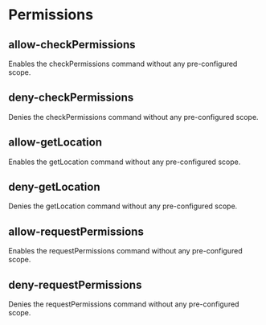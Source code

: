 # Permissions

## allow-checkPermissions

Enables the checkPermissions command without any pre-configured scope.

## deny-checkPermissions

Denies the checkPermissions command without any pre-configured scope.

## allow-getLocation

Enables the getLocation command without any pre-configured scope.

## deny-getLocation

Denies the getLocation command without any pre-configured scope.

## allow-requestPermissions

Enables the requestPermissions command without any pre-configured scope.

## deny-requestPermissions

Denies the requestPermissions command without any pre-configured scope.

